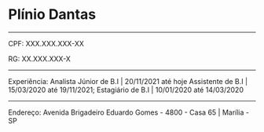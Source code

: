 # Plínio Dantas

---

CPF: XXX.XXX.XXX-XX

RG: XX.XXX.XXX-X

---


Experiência:
Analista Júnior de B.I | 20/11/2021 até hoje
Assistente de B.I | 15/03/2020 até 19/11/2021;
Estagiário de B.I | 10/01/2020 até 14/03/2020

---

Endereço: Avenida Brigadeiro Eduardo Gomes - 4800 - Casa 65 | Marília - SP



